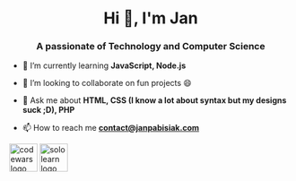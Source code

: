 <h1 align="center">Hi 👋, I'm Jan</h1>
<h3 align="center">A passionate of Technology and Computer Science</h3>

- 🌱 I’m currently learning **JavaScript, Node.js**

- 👯 I’m looking to collaborate on fun projects 😄

- 💬 Ask me about **HTML, CSS (I know a lot about syntax but my designs suck ;D), PHP**

- 📫 How to reach me **contact@janpabisiak.com**

<a href="https://www.codewars.com/users/janpabisiak"><img alt="codewars logo" src="https://docs.codewars.com/logo.svg" width="50px"></a>
<a href="https://www.sololearn.com/profile/20788254"><img alt="sololearn logo" src="https://blob.sololearn.com/avatars/sololearn.png" width="50px"></a>
